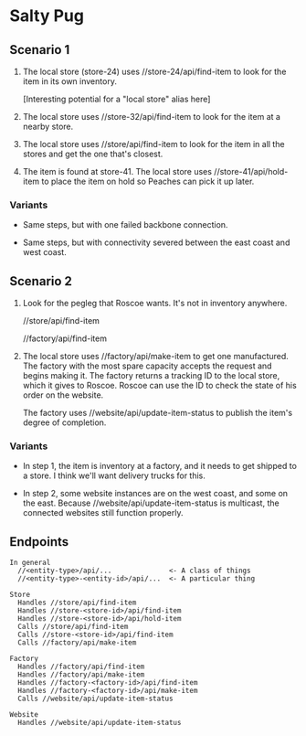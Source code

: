 # Salty Pug

## Scenario 1

1. The local store (store-24) uses //store-24/api/find-item to look
   for the item in its own inventory.

   [Interesting potential for a "local store" alias here]

2. The local store uses //store-32/api/find-item to look for the item
   at a nearby store.

3. The local store uses //store/api/find-item to look for the item in
   all the stores and get the one that's closest.

4. The item is found at store-41.  The local store uses
   //store-41/api/hold-item to place the item on hold so Peaches can
   pick it up later.

### Variants

- Same steps, but with one failed backbone connection.

- Same steps, but with connectivity severed between the east coast and
  west coast.

## Scenario 2

1. Look for the pegleg that Roscoe wants.  It's not in inventory
   anywhere.

   //store/api/find-item

   //factory/api/find-item

2. The local store uses //factory/api/make-item to get one
   manufactured.  The factory with the most spare capacity accepts the
   request and begins making it.  The factory returns a tracking ID to
   the local store, which it gives to Roscoe.  Roscoe can use the ID
   to check the state of his order on the website.

   The factory uses //website/api/update-item-status to publish the
   item's degree of completion.

### Variants

- In step 1, the item is inventory at a factory, and it needs to get
shipped to a store.  I think we'll want delivery trucks for this.

- In step 2, some website instances are on the west coast, and some on
  the east.  Because //website/api/update-item-status is multicast,
  the connected websites still function properly.

## Endpoints

    In general
      //<entity-type>/api/...              <- A class of things
      //<entity-type>-<entity-id>/api/...  <- A particular thing

    Store
      Handles //store/api/find-item
      Handles //store-<store-id>/api/find-item
      Handles //store-<store-id>/api/hold-item
      Calls //store/api/find-item
      Calls //store-<store-id>/api/find-item
      Calls //factory/api/make-item

    Factory
      Handles //factory/api/find-item
      Handles //factory/api/make-item
      Handles //factory-<factory-id>/api/find-item
      Handles //factory-<factory-id>/api/make-item
      Calls //website/api/update-item-status

    Website
      Handles //website/api/update-item-status
